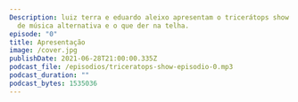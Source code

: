 ```yaml
---
Description: luiz terra e eduardo aleixo apresentam o tricerátops show. podcast
  de música alternativa e o que der na telha.
episode: "0"
title: Apresentação
image: /cover.jpg
publishDate: 2021-06-28T21:00:00.335Z
podcast_file: /episodios/triceratops-show-episodio-0.mp3
podcast_duration: ""
podcast_bytes: 1535036
---
```

